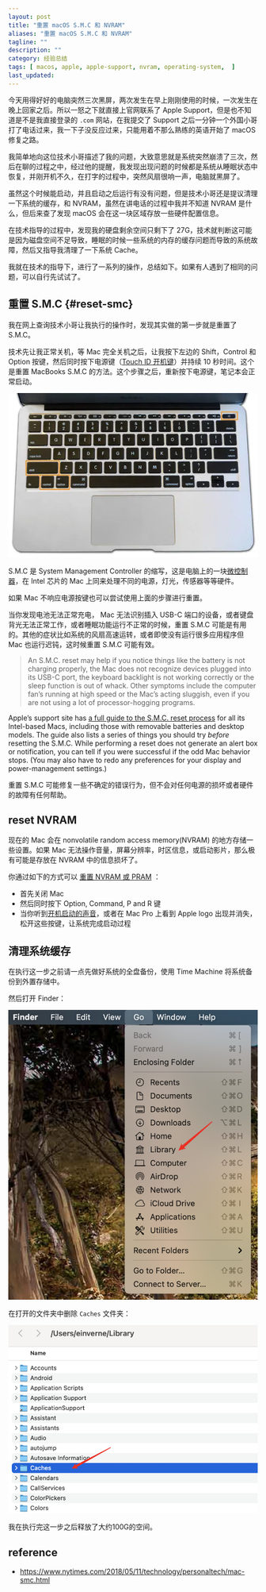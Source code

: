 ```yaml
---
layout: post
title: "重置 macOS S.M.C 和 NVRAM"
aliases: "重置 macOS S.M.C 和 NVRAM"
tagline: ""
description: ""
category: 经验总结
tags: [ macos, apple, apple-support, nvram, operating-system,  ]
last_updated:
---
```


今天用得好好的电脑突然三次黑屏，两次发生在早上刚刚使用的时候，一次发生在晚上回家之后。所以一怒之下就直接上官网联系了 Apple Support，但是也不知道是不是我直接登录的 `.com` 网站，在我提交了 Support 之后一分钟一个外国小哥打了电话过来，我一下子没反应过来，只能用着不那么熟练的英语开始了 macOS 修复之路。

我简单地向这位技术小哥描述了我的问题，大致意思就是系统突然崩溃了三次，然后在聊的过程之中，经过他的提醒，我发现出现问题的时候都是系统从睡眠状态中恢复，并刚开机不久，在打字的过程中，突然风扇很响一声，电脑就黑屏了。

虽然这个时候能启动，并且启动之后运行有没有问题，但是技术小哥还是提议清理一下系统的缓存，和 NVRAM，虽然在讲电话的过程中我并不知道 NVRAM 是什么，但后来查了发现 macOS 会在这一块区域存放一些硬件配置信息。

在技术指导的过程中，发现我的硬盘剩余空间只剩下了 27G，技术就判断这可能是因为磁盘空间不足导致，睡眠的时候一些系统的内存的缓存问题而导致的系统故障，然后又指导我清理了一下系统 Cache。


我就在技术的指导下，进行了一系列的操作，总结如下。如果有人遇到了相同的问题，可以自行先试试了。

## 重置 S.M.C {#reset-smc}
我在网上查询技术小哥让我执行的操作时，发现其实做的第一步就是重置了 S.M.C。

技术先让我正常关机，等 Mac 完全关机之后，让我按下左边的 Shift，Control 和 Option 按键，然后同时按下电源键（[Touch ID 开机键](https://support.apple.com/en-us/HT207054)）并持续 10 秒时间。这个是重置 MacBooks S.M.C 的方法。这个步骤之后，重新按下电源键，笔记本会正常启动。

![20210331213513-reset-macbook-pro-smc.png](/assets/20210331213513-reset-macbook-pro-smc.png)

S.M.C 是 System Management Controller 的缩写，这是电脑上的一块[微控制器](https://electronics.howstuffworks.com/microcontroller.htm)，在 Intel 芯片的 Mac 上同来处理不同的电源，灯光，传感器等等硬件。

如果 Mac 不响应电源按键也可以尝试使用上面的步骤进行重置。

当你发现电池无法正常充电， Mac 无法识别插入 USB-C 端口的设备，或者键盘背光无法正常工作，或者睡眠功能运行不正常的时候，重置 S.M.C 可能是有用的。其他的症状比如系统的风扇高速运转，或者即使没有运行很多应用程序但 Mac 也运行迟钝，这时候重置 S.M.C 可能有效。


> An S.M.C. reset may help if you notice things like the battery is not charging properly, the Mac does not recognize devices plugged into its USB-C port, the keyboard backlight is not working correctly or the sleep function is out of whack. Other symptoms include the computer fan’s running at high speed or the Mac’s acting sluggish, even if you are not using a lot of processor-hogging programs.

Apple’s support site has [a full guide to the S.M.C. reset process](https://support.apple.com/en-us/HT201295) for all its Intel-based Macs, including those with removable batteries and desktop models. The guide also lists a series of things you should try _before_ resetting the S.M.C. While performing a reset does not generate an alert box or notification, you can tell if you were successful if the odd Mac behavior stops. (You may also have to redo any preferences for your display and power-management settings.)

重置 S.M.C 可能修复一些不确定的错误行为，但不会对任何电源的损坏或者硬件的故障有任何帮助。

## reset NVRAM
现在的 Mac 会在 nonvolatile random access memory(NVRAM) 的地方存储一些设置。如果 Mac 无法操作音量，屏幕分辨率，时区信息，或启动影片，那么极有可能是存放在 NVRAM 中的信息损坏了。

你通过如下的方式可以 [重置 NVRAM 或 PRAM](https://support.apple.com/en-us/HT204063) ：

- 首先关闭 Mac
- 然后同时按下 Option, Command, P and R 键
- 当你听到[开机启动的声音](https://support.apple.com/en-us/HT202768)，或者在 Mac Pro 上看到 Apple logo 出现并消失，松开这些按键，让系统完成启动过程

## 清理系统缓存
在执行这一步之前请一点先做好系统的全盘备份，使用 Time Machine 将系统备份到外置存储中。

然后打开 Finder：

![20210326225923-mac-finder-go-library.png](/assets/20210326225923-mac-finder-go-library.png)

在打开的文件夹中删除 `Caches` 文件夹：

![20210326225953-library-delete-caches.png](/assets/20210326225953-library-delete-caches.png)

我在执行完这一步之后释放了大约100G的空间。

## reference

- <https://www.nytimes.com/2018/05/11/technology/personaltech/mac-smc.html>